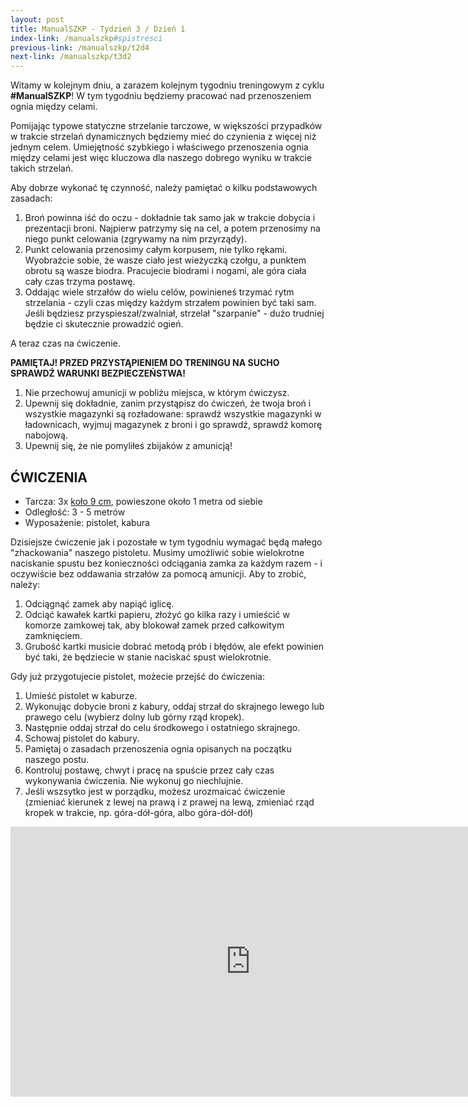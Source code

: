 ```yaml
---
layout: post
title: ManualSZKP - Tydzień 3 / Dzień 1
index-link: /manualszkp#spistresci
previous-link: /manualszkp/t2d4
next-link: /manualszkp/t3d2
---
```


Witamy w kolejnym dniu, a zarazem kolejnym tygodniu treningowym z cyklu **#ManualSZKP**! W tym tygodniu będziemy pracować nad przenoszeniem ognia między celami.

Pomijając typowe statyczne strzelanie tarczowe, w większości przypadków w trakcie strzelań dynamicznych będziemy mieć do czynienia z więcej niż jednym celem. Umiejętność szybkiego i właściwego przenoszenia ognia między celami jest więc kluczowa dla naszego dobrego wyniku w trakcie takich strzelań.

Aby dobrze wykonać tę czynność, należy pamiętać o kilku podstawowych zasadach:

1. Broń powinna iść do oczu - dokładnie tak samo jak w trakcie dobycia i prezentacji broni. Najpierw patrzymy się na cel, a potem przenosimy na niego punkt celowania (zgrywamy na nim przyrządy).
2. Punkt celowania przenosimy całym korpusem, nie tylko rękami. Wyobraźcie sobie, że wasze ciało jest wieżyczką czołgu, a punktem obrotu są wasze biodra. Pracujecie biodrami i nogami, ale góra ciała cały czas trzyma postawę.
3. Oddając wiele strzałów do wielu celów, powinieneś trzymać rytm strzelania - czyli czas między każdym strzałem powinien być taki sam. Jeśli będziesz przyspieszał/zwalniał, strzelał "szarpanie" - dużo trudniej będzie ci skutecznie prowadzić ogień.

A teraz czas na ćwiczenie.

**PAMIĘTAJ! PRZED PRZYSTĄPIENIEM DO TRENINGU NA SUCHO SPRAWDŹ WARUNKI BEZPIECZEŃSTWA!**

1. Nie przechowuj amunicji w pobliżu miejsca, w którym ćwiczysz.
2. Upewnij się dokładnie, zanim przystąpisz do ćwiczeń, że twoja broń i wszystkie magazynki są rozładowane: sprawdź wszystkie magazynki w ładownicach, wyjmuj magazynek z broni i go sprawdź, sprawdź komorę nabojową.
3. Upewnij się, że nie pomyliłeś zbijaków z amunicją!

## ĆWICZENIA
* Tarcza: 3x [koło 9 cm](/manualszkp/tarcze/kolo_9cm.pdf), powieszone około 1 metra od siebie
* Odległość: 3 - 5 metrów
* Wyposażenie: pistolet, kabura

Dzisiejsze ćwiczenie jak i pozostałe w tym tygodniu wymagać będą małego "zhackowania" naszego pistoletu. Musimy umożliwić sobie wielokrotne naciskanie spustu bez konieczności odciągania zamka za każdym razem - i oczywiście bez oddawania strzałów za pomocą amunicji. Aby to zrobić, należy:

1. Odciągnąć zamek aby napiąć iglicę.
2. Odciąć kawałek kartki papieru, złożyć go kilka razy i umieścić w komorze zamkowej tak, aby blokował zamek przed całkowitym zamknięciem. 
3. Grubość kartki musicie dobrać metodą prób i błędów, ale efekt powinien być taki, że będziecie w stanie naciskać spust wielokrotnie.

Gdy już przygotujecie pistolet, możecie przejść do ćwiczenia:

1. Umieść pistolet w kaburze.
2. Wykonując dobycie broni z kabury, oddaj strzał do skrajnego lewego lub prawego celu (wybierz dolny lub górny rząd kropek).
3. Następnie oddaj strzał do celu środkowego i ostatniego skrajnego.
4. Schowaj pistolet do kabury.
5. Pamiętaj o zasadach przenoszenia ognia opisanych na początku naszego postu.
6. Kontroluj postawę, chwyt i pracę na spuście przez cały czas wykonywania ćwiczenia. Nie wykonuj go niechlujnie.
7. Jeśli wszsytko jest w porządku, możesz urozmaicać ćwiczenie (zmieniać kierunek z lewej na prawą i z prawej na lewą, zmieniać rząd kropek w trakcie, np. góra-dół-góra, albo góra-dół-dół)

<center><iframe width="768" height="432" src="https://www.youtube.com/embed/u3DiT8EE8GM" title="YouTube video player" frameborder="0" allow="accelerometer; autoplay; clipboard-write; encrypted-media; gyroscope; picture-in-picture" allowfullscreen></iframe></center>